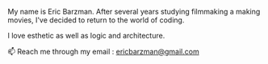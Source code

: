 My name is Eric Barzman. After several years studying filmmaking a making movies, I've decided to return to the world of coding.

I love esthetic as well as logic and architecture.

📫 Reach me through my email : ericbarzman@gmail.com

<!---
EricBarzman/EricBarzman is a ✨ special ✨ repository because its `README.md` (this file) appears on your GitHub profile.
You can click the Preview link to take a look at your changes.
--->
